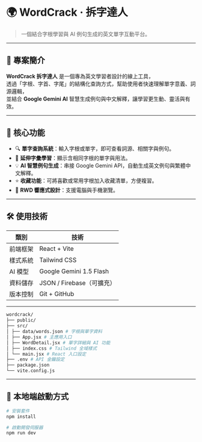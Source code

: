 # 🌍 WordCrack · 拆字達人

> 一個結合字根學習與 AI 例句生成的英文單字互動平台。

---

## 📘 專案簡介

**WordCrack 拆字達人** 是一個專為英文學習者設計的線上工具，  
透過「字根、字首、字尾」的結構化查詢方式，幫助使用者快速理解單字意義、詞源邏輯，  
並結合 **Google Gemini AI** 智慧生成例句與中文解釋，讓學習更生動、靈活與有效。

---

## 🎯 核心功能

- 🔍 **單字查詢系統**：輸入字根或單字，即可查看詞源、相關字與例句。  
- 🧩 **延伸字彙學習**：顯示含相同字根的單字與用法。  
- 💡 **AI 智慧例句生成**：串接 Google Gemini API，自動生成英文例句與繁體中文解釋。  
- ⭐ **收藏功能**：可將喜歡或常用字根加入收藏清單，方便複習。  
- 📱 **RWD 響應式設計**：支援電腦與手機瀏覽。  

---

## 🛠️ 使用技術

| 類別 | 技術 |
|------|------|
| 前端框架 | React + Vite |
| 樣式系統 | Tailwind CSS |
| AI 模型 | Google Gemini 1.5 Flash |
| 資料儲存 | JSON / Firebase（可擴充） |
| 版本控制 | Git + GitHub |

---

```bash
wordcrack/
├── public/
├── src/
│ ├── data/words.json # 字根與單字資料
│ ├── App.jsx # 主應用入口
│ ├── WordDetail.jsx # 單字詳細與 AI 功能
│ ├── index.css # Tailwind 全域樣式
│ └── main.jsx # React 入口設定
├── .env # API 金鑰設定
├── package.json
└── vite.config.js
```

---
## 🚀 本地端啟動方式

```bash
# 安裝套件
npm install

# 啟動開發伺服器
npm run dev
